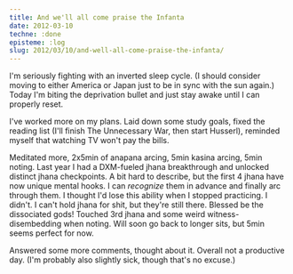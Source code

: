 ```yaml
---
title: And we'll all come praise the Infanta
date: 2012-03-10
techne: :done
episteme: :log
slug: 2012/03/10/and-well-all-come-praise-the-infanta/
---
```


I'm seriously fighting with an inverted sleep cycle. (I should consider moving to either America or Japan just to be in sync with the sun again.) Today I'm biting the deprivation bullet and just stay awake until I can properly reset.

I've worked more on my plans. Laid down some study goals, fixed the reading list (I'll finish The Unnecessary War, then start Husserl), reminded myself that watching TV won't pay the bills.

Meditated more, 2x5min of anapana arcing, 5min kasina arcing, 5min noting. Last year I had a DXM-fueled jhana breakthrough and unlocked distinct jhana checkpoints. A bit hard to describe, but the first 4 jhana have now unique mental hooks. I can *recognize* them in advance and finally arc through them. I thought I'd lose this ability when I stopped practicing. I didn't. I can't hold jhana for shit, but they're still there. Blessed be the dissociated gods! Touched 3rd jhana and some weird witness-disembedding when noting. Will soon go back to longer sits, but 5min seems perfect for now.

Answered some more comments, thought about it. Overall not a productive day. (I'm probably also slightly sick, though that's no excuse.)
